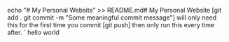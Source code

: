 echo "# My Personal Website" >> README.md# My Personal Website
[git add .
git commit -m "Some meaningful commit message"] will only need this for the first time you commit
[git push] then only run this every time after.
` hello world